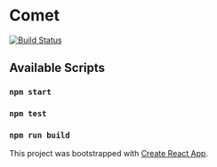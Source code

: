 # Comet
[![Build Status](https://travis-ci.org/Asing1001/comet.svg?branch=master)](https://travis-ci.org/Asing1001/comet)

## Available Scripts
### `npm start`
### `npm test`
### `npm run build`

This project was bootstrapped with [Create React App](https://github.com/facebookincubator/create-react-app).
